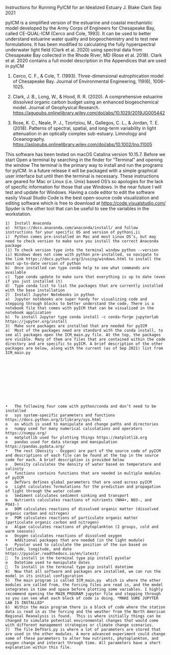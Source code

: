 Instructions for Running PyICM for an Idealized Estuary
J. Blake Clark Sep 2021

pyICM is a simplified version of the estuarine and coastal mechanistic model developed by the Army Corps of Engineers for Chesapeake Bay, called CE-QUAL-ICM (Cerco and Cole, 1993). It can be used to better understand estuarine water quality and biogeochemistry and to test new formulations. It has been modified to calculating the fully hyperspectral underwater light field (Clark et al. 2020) using spectral data from Chesapeake Bay collected in the Rhode River, MD (Rose et al. 2018). Clark et al. 2020 contains a full model description in the Appendices that are used in pyICM
1)	Cerco, C. F., & Cole, T. (1993). Three-dimensional eutrophication model of Chesapeake Bay. Journal of Environmental Engineering, 119(6), 1006–1025.

2)	Clark, J. B., Long, W., & Hood, R. R. (2020). A comprehensive estuarine dissolved organic carbon budget using an enhanced biogeochemical model. Journal of Geophysical Research. https://agupubs.onlinelibrary.wiley.com/doi/abs/10.1029/2019JG005442

3)	Rose, K. C., Neale, P. J., Tzortziou, M., Gallegos, C. L., & Jordan, T. E. (2018). Patterns of spectral, spatial, and long-term variability in light attenuation in an optically complex sub-estuary. Limnology and Oceanography. https://aslopubs.onlinelibrary.wiley.com/doi/abs/10.1002/lno.11005

This software has been tested on macOS Catalina version 10.15.7.
Before we start
Open a terminal by searching in the finder for “Terminal” and opening the window
The terminal is the primary way to install and run the programs for pyICM. In a future release it will be packaged with a simple graphical user interface but until then the terminal is necessary. These instructions are geared for Mac or Linux (i.e. Unix) based OS’s so apologies for the lack of specific information for those that use Windows. In the near future I will test and update for Windows.
Having a code editor to edit the software easily
Visual Studio Code is the best open-source code visualization and editing software which is free to download at https://code.visualstudio.com/
Spyder is the other tool that can be useful to see the variables in the workstation.
~~~~~~~~~~~~~~~~~~~~~~~~~~~~~~~~~~~~~~~~~~~~~~~~~~~~~~~~~~~~~~~~~~~~~~~~~~~~~
1)	Install Anaconda
a)	https://docs.anaconda.com/anaconda/install/ and follow instructions for your specific OS and version of pythoni,ii
i)	Python comes pre-installed on Mac and most Linux OS’s, but may need to check version to make sure you install the correct Anaconda package
(1)	To check version type into the terminal window python --version
ii)	Windows does not come with python pre-installed, so navigate to the link https://docs.python.org/3/using/windows.html to install the most up-to-date version of python
b)	Once installed can type conda help to see what commands are available
c)	Type conda update to make sure that everything is up to date (even if you just installed it)
d)	Type conda list to list the packages that are currently installed with the base installation
2)	Install Jupyter Notebooks in python
a)	Jupyter notebooks are super handy for visualizing code and stepping through blocks to better understand the code. There is a notebook file that comes with pyICM that can be visualized in the notebook application
b)	To install Jupyter type conda install -c conda-forge jupyterlab https://jupyter.org/install
3)	Make sure packages are installed that are needed for pyICM
a)	Most of the packages need are standard with the conda install, to see all packages open the ICM_main.py file. At the top, the packages are visible. Many of them are files that are contained within the code directory and are specific to pyICM. A brief description of the other packages are below, along with the current (as of Sep 2021) list from ICM_main.py











•	The following four come with python/conda and don’t need to be installed
o	sys system-specific parameters and functions https://docs.python.org/3/library/sys.html
o	os which is used to manipulate and change paths and directories
o	numpy used for many numerical calculations and operators https://numpy.org/
o	matplotlib used for plotting things https://matplotlib.org
o	pandas used for data storage and manipulation https://pandas.pydata.org/
•	The rest (Density - Oxygen) are part of the source code of pyICM and descriptions of each file can be found at the top in the source code for each. A brief description is provided below
o	Density calculates the density of water based on temperature and salinity
o	functions contains functions that are needed in multiple modules of pyICM
o	DefVars defines global parameters that are used across pyICM
o	Light calculates formulations for the prediction and propagation of light through the water column
o	Sediment calculates sediment sinking and transport
o	Nutrients calculates reactions of nutrients (NH4+, NO3-, and PO43-)
o	DOM calculates reactions of dissolved organic matter (dissolved organic carbon and nitrogen)
o	POM calculates reactions of particulate organic matter (particulate organic carbon and nitrogen)
o	Algae calculates reactions of phytoplankton (2 groups, cold and warm seasons)
o	Oxygen calculates reactions of dissolved oxygen
•	Additional packages that are needed (in the light module)
o	Pysolar used to calculate the position of the sun based on latitude, longitude, and date https://pysolar.readthedocs.io/en/latest/
	To install in the terminal type pip install pysolar
o	Datetime used to manipulate dates
	To install in the terminal type pip install datetime
4)	Now that all software and packages are installed, we can run the model in its initial configuration
5)	The main program is called ICM_main.py  which is where the other modules are called from, the forcing files are read in, and the model integrates in time and space before plotting some variables. I highly recommend opening the MAIN_PROGRAM jupyter file and stepping through so you can see what each block of code is doing. *MAKE SURE JUPYTER LAB IS INSTALLED*
6)	Within the main program there is a block of code where the station data is read in as the forcing and the weather from the North American Regional Reanalysis is found.  This is where initially things can be changed to simulate potential environmental changes that would come with different management strategies or climate change scenarios.
7)	The file DefVars.py is where a lot of parameters are stored that are used in the other modules. A more advanced experiment could change some of these parameters to alter how nutrients, phytoplankton, and oxygen change and interact through time. All parameters have a short explanation within this file.

	


